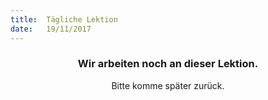 ```yaml
---
title:  Tägliche Lektion
date:   19/11/2017
---
```


### <center>Wir arbeiten noch an dieser Lektion.</center>
<center>Bitte komme später zurück.</center>
